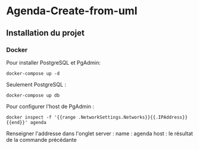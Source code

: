 # Agenda-Create-from-uml

## Installation du projet

### Docker

Pour installer PostgreSQL et PgAdmin:

```shell
docker-compose up -d
```

Seulement PostgreSQL :

```shell
docker-compose up db
```

Pour configurer l'host de PgAdmin :

```shell
docker inspect -f '{{range .NetworkSettings.Networks}}{{.IPAddress}}{{end}}' agenda
```

Renseigner l'addresse dans l'onglet server :
name : agenda
host : le résultat de la commande précédante
